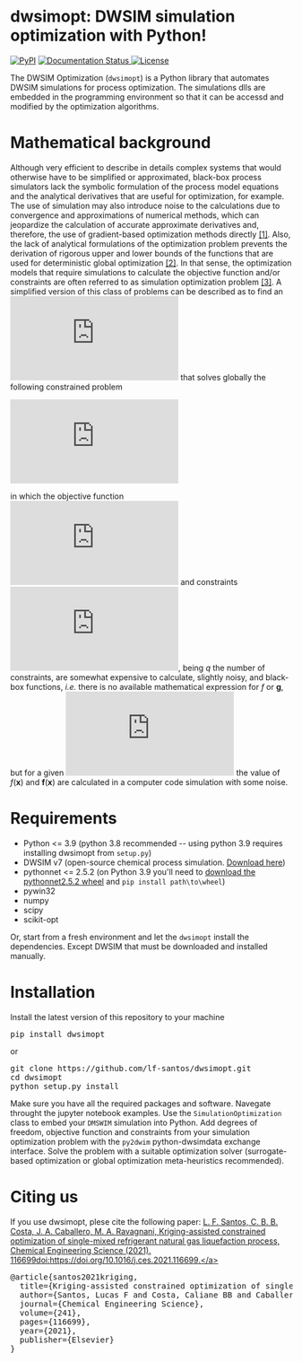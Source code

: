 # dwsimopt: DWSIM simulation optimization with Python!

[![PyPI](https://img.shields.io/pypi/v/dwsimopt)](https://pypi.org/project/dwsimopt/)
<a href='https://pydwsimopt.readthedocs.io/en/latest/?badge=latest' target="blank">
    <img src='https://readthedocs.org/projects/pydwsimopt/badge/?version=latest' alt='Documentation Status' />
</a>
[![License](https://img.shields.io/pypi/l/dwsimopt.svg)](https://github.com/lf-santos/dwsimopt/LICENSE)

The DWSIM Optimization (`dwsimopt`) is a Python library that automates DWSIM simulations for process optimization.
The simulations dlls are embedded in the programming environment so that it can be accessd and modified by the optimization algorithms.

# Mathematical background

Although very efficient to describe in details complex systems that would otherwise have to be simplified or approximated, black-box process simulators lack the symbolic formulation of the process model equations and the analytical derivatives that are useful for optimization, for example. The use of simulation may also introduce noise to the calculations due to convergence and approximations of numerical methods, which can jeopardize the calculation of accurate approximate derivatives and, therefore, the use of gradient-based optimization methods directly <a href="https://doi.org/10.1002/aic.11579">[1]</a>. Also, the lack of analytical formulations of the optimization problem prevents the derivation of rigorous upper and lower bounds of the functions that are used for deterministic global optimization <a href="https://doi.org/10.1007/s11590-016-1028-2">[2]</a>. In that sense, the optimization models that require simulations to calculate the objective function and/or constraints are often referred to as simulation optimization problem <a href="https://doi.org/10.1007/s10479-015-2019-x">[3]</a>. A simplified version of this class of problems can be described as to find an ![equation](https://latex.codecogs.com/svg.latex?%5Cinline%20%7B%5Ccolor%7BMagenta%7D%20%5Ctextbf%7Bx%7D%5E*%5Cin%20%5Cmathbb%7BR%7D%5En%7D) that solves globally the following constrained problem

![equation](https://latex.codecogs.com/svg.latex?%7B%5Ccolor%7BMagenta%7D%20%5Cbegin%7Balign*%7D%20%5Cmin_%7B%5Ctextbf%7Bx%7D%5Cin%20%5Cmathcal%7BD%7D%7D%26%20%5C%20%5C%20f%28%5Ctextbf%7Bx%7D%29%5C%5C%20s.t.%26%20%5C%20%5C%20%5Ctextbf%7Bg%7D%28%5Ctextbf%7Bx%7D%29%5Cle%200%2C%20%5Cend%7Balign%7D%7D)

in which the objective function ![equation](https://latex.codecogs.com/svg.latex?%5Cinline%20%7B%5Ccolor%7BMagenta%7D%20f%3A%5Cmathbb%7BR%7D%5En%5Cmapsto%20%5Cmathbb%7BR%7D%7D) and constraints ![equation](https://latex.codecogs.com/svg.latex?%5Cinline%20%7B%5Ccolor%7BMagenta%7D%20%5Ctextbf%7Bg%7D%3A%5Cmathbb%7BR%7D%5En%5Cmapsto%20%5Cmathbb%7BR%7D%5Eq%7D), being *q* the number of constraints, are somewhat expensive to calculate, slightly noisy, and black-box functions, *i.e.* there is no available mathematical expression for *f* or **g**, but for a given ![equation](https://latex.codecogs.com/svg.latex?%5Cinline%20%7B%5Ccolor%7BMagenta%7D%20%5Ctextbf%7Bx%7D%5Cin%5Cmathcal%7BD%7D%5Csubseteq%5Cmathbb%7BR%7D%5En%7D) the value of *f*(**x**) and **f**(**x**) are calculated in a computer code simulation with some noise.

# Requirements

- Python <= 3.9 (python 3.8 recommended -- using python 3.9 requires installing dwsimopt from ``setup.py``)
- DWSIM v7 (open-source chemical process simulation. <a href="https://dwsim.inforside.com.br/new/">Download here</a>)
- pythonnet <= 2.5.2 (on Python 3.9 you'll need to <a href="https://www.lfd.uci.edu/~gohlke/pythonlibs/#pythonnet">download the pythonnet2.5.2 wheel</a> and ``pip install path\to\wheel``)
- pywin32
- numpy
- scipy
- scikit-opt

Or, start from a fresh environment and let the `dwsimopt` install the dependencies. Except DWSIM that must be downloaded and installed manually.

# Installation

Install the latest version of this repository to your machine

<pre>pip install dwsimopt</pre>
or
<pre>git clone https://github.com/lf-santos/dwsimopt.git
cd dwsimopt
python setup.py install
</pre>

Make sure you have all the required packages and software. Navegate throught the jupyter notebook examples. Use the `SimulationOptimization` class to embed your `DMSWIM` simulation into Python. Add degrees of freedom, objective function and constraints from your simulation optimization problem with the `py2dwim` python-dwsimdata exchange interface. Solve the problem with a suitable optimization solver (surrogate-based optimization or global optimization meta-heuristics recommended).

# Citing us

If you use dwsimopt, plese cite the following paper: <a href="https://doi.org/10.1016/j.ces.2021.116699" title="simulation optimization paper">L. F. Santos, C. B. B. Costa, J. A. Caballero, M. A. Ravagnani, Kriging-assisted constrained optimization of single-mixed refrigerant natural gas liquefaction process, Chemical Engineering Science (2021).
116699doi:https://doi.org/10.1016/j.ces.2021.116699.</a>

<pre>
@article{santos2021kriging,
  title={Kriging-assisted constrained optimization of single-mixed refrigerant natural gas liquefaction process},
  author={Santos, Lucas F and Costa, Caliane BB and Caballero, Jos{\'e} A and Ravagnani, Mauro ASS},
  journal={Chemical Engineering Science},
  volume={241},
  pages={116699},
  year={2021},
  publisher={Elsevier}
}
</pre>
